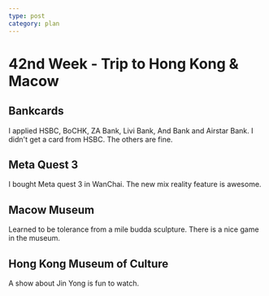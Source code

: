 ```yaml
---
type: post
category: plan
---
```


# 42nd Week - Trip to Hong Kong & Macow

## Bankcards

I applied HSBC, BoCHK, ZA Bank, Livi Bank, And Bank and Airstar Bank. I didn't get a card from HSBC. The others are fine.

## Meta Quest 3

I bought Meta quest 3 in WanChai. The new mix reality feature is awesome.

## Macow Museum

Learned to be tolerance from a mile budda sculpture. There is a nice game in the museum.

## Hong Kong Museum of Culture

A show about Jin Yong is fun to watch.

